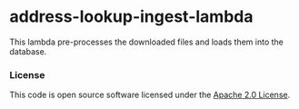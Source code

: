
# address-lookup-ingest-lambda

This lambda pre-processes the downloaded files and loads them into the database.

### License

This code is open source software licensed under the [Apache 2.0 License]("http://www.apache.org/licenses/LICENSE-2.0.html").
